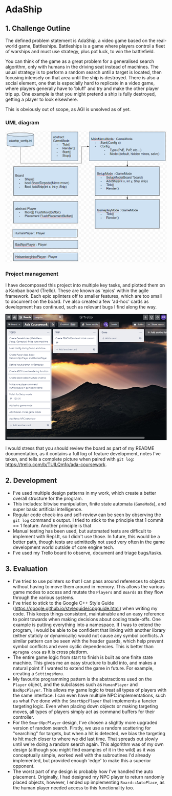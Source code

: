 # AdaShip

## 1. Challenge Outline

The defined problem statement is AdaShip, a video game based on the real-world game, Battleships. Battleships is a game where players control a fleet of warships and must use strategy, plus pot luck, to win the battlefield.

You can think of the game as a great problem for a generalised search algorithm, only with humans in the driving seat instead of machines. The usual strategy is to perform a random search until a target is located, then focusing intensely on that area until the ship is destroyed. There is also a social element, one that is especially hard to replicate in a video game, where players generally have to 'bluff' and try and make the other player trip up. One example is that you might pretend a ship is fully destroyed, getting a player to look elsewhere.

This is obviously out of scope, as AGI is unsolved as of yet.

### UML diagram

![UML diagram](./assets/UML.png)

### Project management

I have decomposed this project into multiple key tasks, and plotted them on a Kanban board (Trello). These are known as 'epics' within the agile framework. Each epic splinters off to smaller features, which are too small to document on the board. I've also created a few 'ad-hoc' cards as development has continued, such as relevant bugs I find along the way.

![Trello board](./assets/Trello.png)

I would stress that you should review the board as part of my README documentation, as it contains a full log of feature development, notes I've taken, and tells a complete picture when paired with `git log`: https://trello.com/b/TUlLQm1p/ada-coursework.

## 2. Development

* I've used multiple design patterns in my work, which create a better overall
  structure for the program.
* This includes: bitwise manipulation, finite state automata (`GameMode`), and super
  basic artificial intelligence.
* Regular code check-ins and self-review can be seen by observing the `git log`
  command's output. I tried to stick to the principle that 1 commit == 1 feature. Another principle is that 
* Manual testing has been used, but automated tests are difficult to implement with
  Repl.It, so I didn't use those. In future, this would be a better path, though
  tests are admittedly not used very often in the game development world outside of
  core engine tech.
* I've used my Trello board to observe, document and triage bugs/tasks.

## 3. Evaluation
* I've tried to use pointers so that I can pass around references to objects
  without having to move them around in memory. This allows the various game modes to access and mutate the `Players` and `Boards` as they flow through the various systems.
* I've tried to stick to the Google C++ Style Guide (https://google.github.io/styleguide/cppguide.html) when writing my code. This keeps things consistent, maintainable and an easy reference to point towards when making decisions about coding trade-offs. One example is putting everything into a namespace. If I was to extend the program, I would be able to be confident that linking with another library (either staticly or dynamically) would not cause any symbol conflicts. A similar pattern can be seen with the header guards, which help prevent symbol conflicts and even cyclic dependencies. This is better than `#pragma once` as it is cross platform.
* The entire game logic from start to finish is built as one finite state machine. This gives me an easy structure to build into, and makes a natural point if I wanted to extend the game in future. For example, creating a `SettingsMenu`.
* My favourite programming pattern is the abstractions used on the `Player` object, and the subclasses such as `HumanPlayer` and `BadNpcPlayer`. This allows my game logic to treat all types of players with the same interface. I can even have multiple NPC implementations, such as what I've done with the `SmartNpcPlayer` that implements a fancier targeting logic. Even when placing down objects or making targeting moves, all types of players simply act as command buffers for their controller.
* For the `SmartNpcPlayer` design, I've chosen a slightly more upgraded version of random search. Firstly, we use a random scattering for "searching" for targets, but when a hit is detected, we bias the targeting to hit much closer to where we did last time. That spreads out slowly until we're doing a random search again. This algorithm was of my own design (although you might find examples of it in the wild) as it was conceptually simple, worked well with the subroutines I'd already implemented, but provided enough 'edge' to make this a superior opponent.
* The worst part of my design is probably how I've handled the auto placement. Originally, I had designed my NPC player to return randomly placed objects, however, I ended up implementing `Board::AutoPlace`, as the human player needed access to this functionality too.